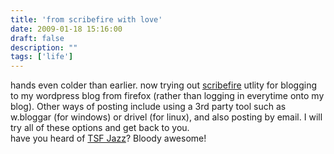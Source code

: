 ```yaml
---
title: 'from scribefire with love'
date: 2009-01-18 15:16:00
draft: false
description: ""
tags: ['life']
---
```


hands even colder than earlier. now trying out [scribefire](http://www.scribefire.com) utlity for blogging to my wordpress blog from firefox (rather than logging in everytime onto my blog). Other ways of posting include using a 3rd party tool such as w.bloggar (for windows) or drivel (for linux), and also posting by email. I will try all of these options and get back to you.  
have you heard of [TSF Jazz](http://player.tsfjazz.com/?p=mp3)? Bloody awesome!